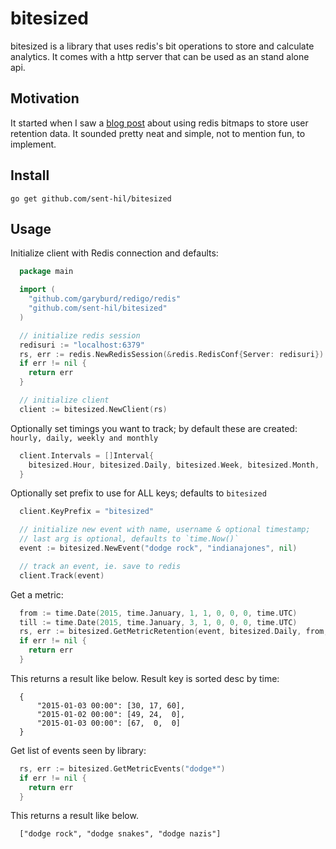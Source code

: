 # bitesized

bitesized is a library that uses redis's bit operations to store and calculate analytics. It comes with a http server that can be used as an stand alone api.

## Motivation

It started when I saw a [blog post](http://blog.getspool.com/2011/11/29/fast-easy-realtime-metrics-using-redis-bitmaps/) about using redis bitmaps to store user retention data. It sounded pretty neat and simple, not to mention fun, to implement.

## Install

`go get github.com/sent-hil/bitesized`

## Usage

Initialize client with Redis connection and defaults:

```go
  package main

  import (
    "github.com/garyburd/redigo/redis"
    "github.com/sent-hil/bitesized"
  )

  // initialize redis session
  redisuri := "localhost:6379"
  rs, err := redis.NewRedisSession(&redis.RedisConf{Server: redisuri})
  if err != nil {
    return err
  }

  // initialize client
  client := bitesized.NewClient(rs)
```

Optionally set timings you want to track; by default these are created:
`hourly, daily, weekly and monthly`

```go
  client.Intervals = []Interval{
    bitesized.Hour, bitesized.Daily, bitesized.Week, bitesized.Month,
  }
```

Optionally set prefix to use for ALL keys; defaults to `bitesized`

```go
  client.KeyPrefix = "bitesized"
```

```go
  // initialize new event with name, username & optional timestamp;
  // last arg is optional, defaults to `time.Now()`
  event := bitesized.NewEvent("dodge rock", "indianajones", nil)

  // track an event, ie. save to redis
  client.Track(event)
```

Get a metric:

```go
  from := time.Date(2015, time.January, 1, 1, 0, 0, 0, time.UTC)
  till := time.Date(2015, time.January, 3, 1, 0, 0, 0, time.UTC)
  rs, err := bitesized.GetMetricRetention(event, bitesized.Daily, from, till)
  if err != nil {
    return err
  }
```

This returns a result like below. Result key is sorted desc by time:

```
  {
      "2015-01-03 00:00": [30, 17, 60],
      "2015-01-02 00:00": [49, 24,  0],
      "2015-01-03 00:00": [67,  0,  0]
  }
```

Get list of events seen by library:

```go
  rs, err := bitesized.GetMetricEvents("dodge*")
  if err != nil {
    return err
  }
```

This returns a result like below.

```
  ["dodge rock", "dodge snakes", "dodge nazis"]
```
